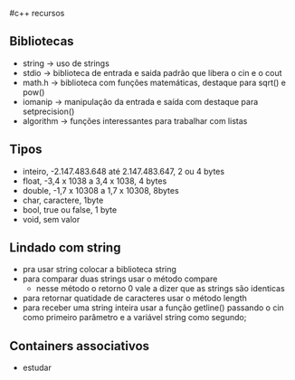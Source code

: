 #c++ recursos  
## Bibliotecas  
* string -> uso de strings  
* stdio -> biblioteca de entrada e saida padrão que libera o cin e o cout  
* math.h -> biblioteca com funções matemáticas, destaque para sqrt() e pow()  
* iomanip -> manipulação da entrada e saída com destaque para setprecision()  
* algorithm -> funções interessantes para trabalhar com listas

## Tipos
* inteiro, -2.147.483.648 até 2.147.483.647, 2 ou 4 bytes
* float, -3,4 x 1038 a 3,4 x 1038, 4 bytes
* double, -1,7 x 10308 a 1,7 x 10308, 8bytes
* char, caractere, 1byte
* bool, true ou false, 1 byte
* void, sem valor
## Lindado com string
* pra usar string colocar a biblioteca string
* para comparar duas strings usar o método compare
  * nesse método o retorno 0 vale a dizer que as strings são identicas   
* para retornar quatidade de caracteres usar o método length
* para receber uma string inteira usar a função getline() passando o cin como primeiro parâmetro e a variável string como segundo;

## Containers associativos
* estudar

  
